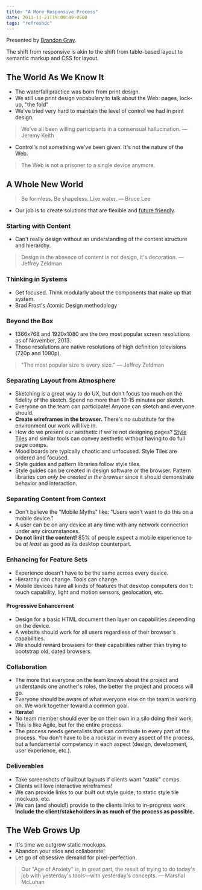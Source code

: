 ```yaml
---
title: "A More Responsive Process"
date: 2013-11-21T19:00:49-0500
tags: "refreshdc"
---
```


Presented by [Brandon Gray](https://twitter.com/brandongray).

The shift from responsive is akin to the shift from table-based layout to semantic markup and CSS for layout.


## The World As We Know It

- The waterfall practice was born from print design.
- We still use print design vocabulary to talk about the Web: pages, lock-up, "the fold"
- We've tried very hard to maintain the level of control we had in print design.

> We've all been willing participants in a consensual hallucination. — Jeremy Keith

- Control's not something we've been given. It's not the nature of the Web.

> The Web is not a prisoner to a single device anymore.


## A Whole New World

> Be formless. Be shapeless. Like water. — Bruce Lee

- Our job is to create solutions that are flexible and [future friendly](http://futurefriend.ly/).

### Starting with Content

- Can't really design without an understanding of the content structure and hierarchy.

> Design in the absence of content is not design, it's decoration. — Jeffrey Zeldman

### Thinking in Systems

- Get focused. Think modularly about the components that make up that system.
- Brad Frost's Atomic Design methodology

### Beyond the Box

- 1366x768 and 1920x1080 are the two most popular screen resolutions as of November, 2013.
- Those resolutions are native resolutions of high definition televisions (720p and 1080p).

> "The most popular size is every size." — Jeffrey Zeldman

### Separating Layout from Atmosphere

- Sketching is a great way to do UX, but don't focus too much on the fidelity of the sketch. Spend no more than 10-15 minutes per sketch.
- Everyone on the team can participate! Anyone can sketch and everyone should.
- **Create wireframes in the browser.** There's no substitute for the environment our work will live in.
- How do we present our aesthetic if we're not designing pages? [Style Tiles](http://styletil.es/) and similar tools can convey aesthetic without having to do full page comps.
- Mood boards are typically chaotic and unfocused. Style Tiles are ordered and focused.
- Style guides and pattern libraries follow style tiles.
- Style guides can be created in design software or the browser. Pattern libraries _can only be created in the browser_ since it should demonstrate behavior and interaction.

### Separating Content from Context

- Don't believe the "Mobile Myths" like: "Users won't want to do this on a mobile device."
- A user can be on any device at any time with any network connection under any circumstances.
- **Do not limit the content!** 85% of people expect a mobile experience to be _at least_ as good as its desktop counterpart.

### Enhancing for Feature Sets

- Experience doesn't have to be the same across every device.
- Hierarchy can change. Tools can change.
- Mobile devices have all kinds of features that desktop computers don't: touch capability, light and motion sensors, geolocation, etc.

#### Progressive Enhancement

- Design for a basic HTML document then layer on capabilities depending on the device.
- A website should work for all users regardless of their browser's capabilities.
- We should reward browsers for their capabilities rather than trying to bootstrap old, dated browsers.

### Collaboration

- The more that everyone on the team knows about the project and understands one another's roles, the better the project and process will go.
- Everyone should be aware of what everyone else on the team is working on. We work together toward a common goal.
- **Iterate!**
- No team member should ever be on their own in a silo doing their work.
- This is like Agile, but for the entire process.
- The process needs generalists that can contribute to every part of the process. You don't have to be a rockstar in every aspect of the process, but a fundamental competency in each aspect (design, development, user experience, etc.).

### Deliverables

- Take screenshots of builtout layouts if clients want "static" comps.
- Clients will love interactive wireframes!
- We can provide links to our built out style guide, to static style tile mockups, etc.
- We can (and should!) provide to the clients links to in-progress work. **Include the client/stakeholders in as much of the process as possible.**


## The Web Grows Up

- It's time we outgrow static mockups.
- Abandon your silos and collaborate!
- Let go of obsessive demand for pixel-perfection.

> Our "Age of Anxiety" is, in great part, the result of trying to do today's job with yesterday's tools—with yesterday's concepts. — Marshal McLuhan
